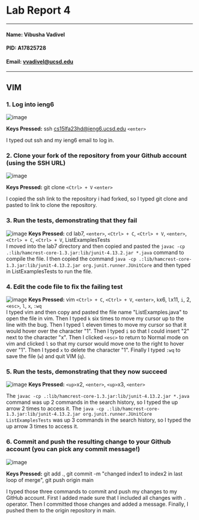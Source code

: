 # Lab Report 4
---
#### Name: Vibusha Vadivel 
#### PID: A17825728 
#### Email: vvadivel@ucsd.edu
---

## VIM 

### 1. Log into ieng6
![image](https://github.com/vibushavadivel/cse15l-lab-reports/assets/102670153/d463149f-d704-4ea7-a5db-28640ceffc9d) 

**Keys Pressed:** ssh cs15lfa23hd@ieng6.ucsd.edu `<enter>` <br>

I typed out ssh and my ieng6 email to log in.

### 2. Clone your fork of the repository from your Github account (using the SSH URL)
![image](https://github.com/vibushavadivel/cse15l-lab-reports/assets/102670153/7c81e2e6-4a9b-464d-a1e8-9ac73766f076)

**Keys Pressed:** git clone `<Ctrl> + V` `<enter>` <br>

I copied the ssh link to the repository i had forked, so I typed git clone and pasted to link to clone the repository.

### 3. Run the tests, demonstrating that they fail
![image](https://github.com/vibushavadivel/cse15l-lab-reports/assets/102670153/e7862b34-87e7-4d05-8fd1-ffb40412a09d)
**Keys Pressed:** cd lab7, `<enter>`, `<Ctrl> + C`, `<Ctrl> + V`, `<enter>`, `<Ctrl> + C`, `<Ctrl> + V`, ListExamplesTests <br>
I moved into the lab7 directory and then copied and pasted the `javac -cp .:lib/hamcrest-core-1.3.jar:lib/junit-4.13.2.jar *.java` command to compile the file. I then 
copied the command `java -cp .:lib/hamcrest-core-1.3.jar:lib/junit-4.13.2.jar org.junit.runner.JUnitCore` and then typed in ListExamplesTests to run the file.

### 4. Edit the code file to fix the failing test
![image](https://github.com/vibushavadivel/cse15l-lab-reports/assets/102670153/4cdfff7b-e22d-402c-81e6-af0679dbc9e9)
**Keys Pressed:** vim `<Ctrl> + C`, `<Ctrl> + V`, `<enter>`, `k`x6, `l`x11, `i`, 2, `<esc>`, `l`, `x`, `:wq` <br>
I typed vim and then copy and pasted the file name "ListExamples.java" to open the file in vim. Then I typed `k` six times to move my cursor up to the line with the bug. 
Then I typed `l` eleven times to move my cursor so that it would hover over the character "1". Then I typed `i` so that I could insert "2" next to the character "x". Then I 
clicked `<esc>` to return to Normal mode on vim and clicked `l` so that my cursor would move one to the right to hover over "1". Then I typed `x` to delete the character "1". 
Finally I typed `:wq` to save the file (`w`) and quit VIM (`q`).

### 5. Run the tests, demonstrating that they now succeed
![image](https://github.com/vibushavadivel/cse15l-lab-reports/assets/102670153/00212eb1-5bd8-4cb1-a874-1ee0d90ac6c2)
**Keys Pressed:** `<up>`x2, `<enter>`, `<up>`x3, `<enter>` <br>

The `javac -cp .:lib/hamcrest-core-1.3.jar:lib/junit-4.13.2.jar *.java` command was up 2 commands in the search history, so I typed the up arrow 2 times to access it. The `java -cp .:lib/hamcrest-core-1.3.jar:lib/junit-4.13.2.jar org.junit.runner.JUnitCore ListExamplesTests` was up 3 commands in the search history, so I typed the up arrow 3 times to access it. 

### 6. Commit and push the resulting change to your Github account (you can pick any commit message!)
![image](https://github.com/vibushavadivel/cse15l-lab-reports/assets/102670153/e74160ed-fcda-4a5a-9b3f-325933e19a1b)

**Keys Pressed:** git add ., git commit -m "changed index1 to index2 in last loop of merge", git push origin main <br>

I typed those three commands to commit and push my changes to my GitHub account. First I added made sure that I included all changes with `.` operator. 
Then I committed those changes and added a message. Finally, I pushed them to the origin repository in main.

